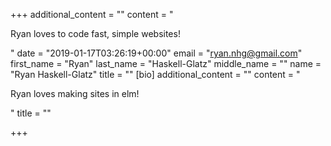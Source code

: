 +++
additional_content = ""
content = "<p>Ryan loves to code fast, simple websites!</p>"
date = "2019-01-17T03:26:19+00:00"
email = "ryan.nhg@gmail.com"
first_name = "Ryan"
last_name = "Haskell-Glatz"
middle_name = ""
name = "Ryan Haskell-Glatz"
title = ""
[bio]
additional_content = ""
content = "<p>Ryan loves making sites in elm!</p>"
title = ""

+++
